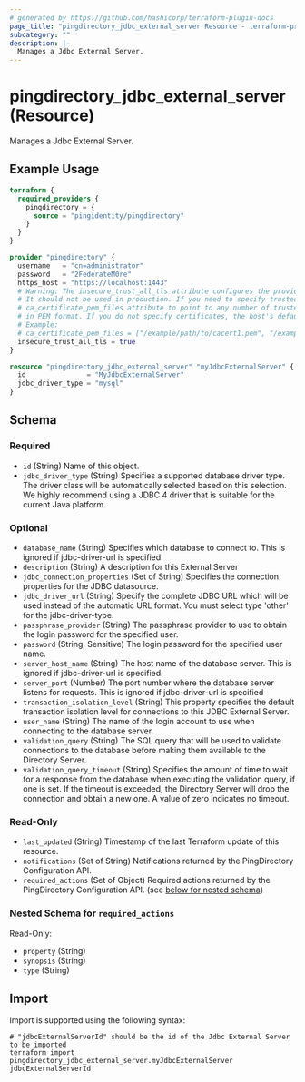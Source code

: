 ```yaml
---
# generated by https://github.com/hashicorp/terraform-plugin-docs
page_title: "pingdirectory_jdbc_external_server Resource - terraform-provider-pingdirectory"
subcategory: ""
description: |-
  Manages a Jdbc External Server.
---
```


# pingdirectory_jdbc_external_server (Resource)

Manages a Jdbc External Server.

## Example Usage

```terraform
terraform {
  required_providers {
    pingdirectory = {
      source = "pingidentity/pingdirectory"
    }
  }
}

provider "pingdirectory" {
  username   = "cn=administrator"
  password   = "2FederateM0re"
  https_host = "https://localhost:1443"
  # Warning: The insecure_trust_all_tls attribute configures the provider to trust any certificate presented by the PingDirectory server.
  # It should not be used in production. If you need to specify trusted CA certificates, use the
  # ca_certificate_pem_files attribute to point to any number of trusted CA certificate files
  # in PEM format. If you do not specify certificates, the host's default root CA set will be used.
  # Example:
  # ca_certificate_pem_files = ["/example/path/to/cacert1.pem", "/example/path/to/cacert2.pem"]
  insecure_trust_all_tls = true
}

resource "pingdirectory_jdbc_external_server" "myJdbcExternalServer" {
  id               = "MyJdbcExternalServer"
  jdbc_driver_type = "mysql"
}
```

<!-- schema generated by tfplugindocs -->
## Schema

### Required

- `id` (String) Name of this object.
- `jdbc_driver_type` (String) Specifies a supported database driver type. The driver class will be automatically selected based on this selection. We highly recommend using a JDBC 4 driver that is suitable for the current Java platform.

### Optional

- `database_name` (String) Specifies which database to connect to. This is ignored if jdbc-driver-url is specified.
- `description` (String) A description for this External Server
- `jdbc_connection_properties` (Set of String) Specifies the connection properties for the JDBC datasource.
- `jdbc_driver_url` (String) Specify the complete JDBC URL which will be used instead of the automatic URL format. You must select type 'other' for the jdbc-driver-type.
- `passphrase_provider` (String) The passphrase provider to use to obtain the login password for the specified user.
- `password` (String, Sensitive) The login password for the specified user name.
- `server_host_name` (String) The host name of the database server. This is ignored if jdbc-driver-url is specified.
- `server_port` (Number) The port number where the database server listens for requests. This is ignored if jdbc-driver-url is specified
- `transaction_isolation_level` (String) This property specifies the default transaction isolation level for connections to this JDBC External Server.
- `user_name` (String) The name of the login account to use when connecting to the database server.
- `validation_query` (String) The SQL query that will be used to validate connections to the database before making them available to the Directory Server.
- `validation_query_timeout` (String) Specifies the amount of time to wait for a response from the database when executing the validation query, if one is set. If the timeout is exceeded, the Directory Server will drop the connection and obtain a new one. A value of zero indicates no timeout.

### Read-Only

- `last_updated` (String) Timestamp of the last Terraform update of this resource.
- `notifications` (Set of String) Notifications returned by the PingDirectory Configuration API.
- `required_actions` (Set of Object) Required actions returned by the PingDirectory Configuration API. (see [below for nested schema](#nestedatt--required_actions))

<a id="nestedatt--required_actions"></a>
### Nested Schema for `required_actions`

Read-Only:

- `property` (String)
- `synopsis` (String)
- `type` (String)

## Import

Import is supported using the following syntax:

```shell
# "jdbcExternalServerId" should be the id of the Jdbc External Server to be imported
terraform import pingdirectory_jdbc_external_server.myJdbcExternalServer jdbcExternalServerId
```
